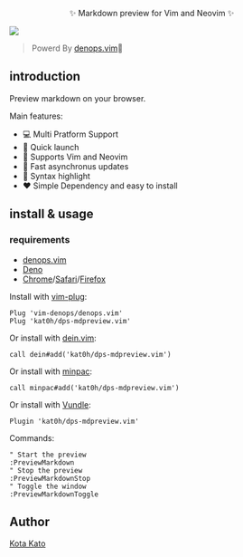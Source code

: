 <p align="center">
✨ Markdown preview for Vim and Neovim ✨

![](https://user-images.githubusercontent.com/45391880/134754999-49232c5e-a5cc-471b-8c24-213f608e4461.gif)
</p>

> Powerd By [denops.vim](https://github.com/vim-denops/denops.vim)🐜

## introduction
Preview markdown on your browser.

Main features:
- 💻 Multi Pratform Support
- 💨 Quick launch
- 🙌 Supports Vim and Neovim
- 🏃 Fast asynchronus updates
- 🎨 Syntax highlight
- ❤️ Simple Dependency and easy to install

## install & usage
### requirements
- [denops.vim](https://github.com/vim-denops/denops.vim)
- [Deno](https://deno.land)
- [Chrome](https://www.google.co.jp/chrome/)/[Safari](https://www.apple.com/jp/safari/)/[Firefox](https://www.mozilla.org/ja/firefox/new/)

Install with [vim-plug](https://github.com/junegunn/vim-plug):
```vim
Plug 'vim-denops/denops.vim'
Plug 'kat0h/dps-mdpreview.vim'
```

Or install with [dein.vim](https://github.com/Shougo/dein.vim):
```vim
call dein#add('kat0h/dps-mdpreview.vim')
```

Or install with [minpac](https://github.com/k-takata/minpac):
```vim
call minpac#add('kat0h/dps-mdpreview.vim')
```

Or install with [Vundle](https://github.com/VundleVim/Vundle.vim):
```vim
Plugin 'kat0h/dps-mdpreview.vim'
```

Commands:
```
" Start the preview
:PreviewMarkdown
" Stop the preview
:PreviewMarkdownStop
" Toggle the window
:PreviewMarkdownToggle
```

## Author
[Kota Kato](https://github.com/kat0h)
